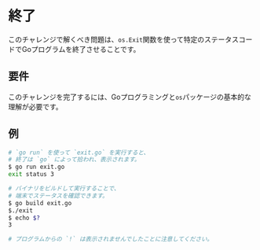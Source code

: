 # 終了

このチャレンジで解くべき問題は、`os.Exit`関数を使って特定のステータスコードでGoプログラムを終了させることです。

## 要件

このチャレンジを完了するには、Goプログラミングと`os`パッケージの基本的な理解が必要です。

## 例

```sh
# `go run` を使って `exit.go` を実行すると、
# 終了は `go` によって拾われ、表示されます。
$ go run exit.go
exit status 3

# バイナリをビルドして実行することで、
# 端末でステータスを確認できます。
$ go build exit.go
$./exit
$ echo $?
3

# プログラムからの `!` は表示されませんでしたことに注意してください。
```
